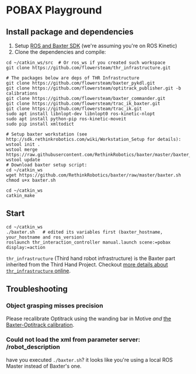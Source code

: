 # POBAX Playground
## Install package and dependencies

1. Setup [ROS and Baxter SDK](http://sdk.rethinkrobotics.com/wiki/Workstation_Setup) (we're assuming you're on ROS Kinetic)
2. Clone the dependencies and compile:
```
cd ~/catkin_ws/src  # Or ros_ws if you created such workspace
git clone https://github.com/flowersteam/thr_infrastructure.git

# The packages below are deps of THR Infrastructure
git clone https://github.com/flowersteam/baxter_pykdl.git
git clone https://github.com/flowersteam/optitrack_publisher.git -b calibrations
git clone https://github.com/flowersteam/baxter_commander.git
git clone https://github.com/flowersteam/trac_ik_baxter.git
git clone https://github.com/flowersteam/trac_ik.git
sudo apt install libnlopt-dev libnlopt0 ros-kinetic-nlopt
sudo apt install python-pip ros-kinetic-moveit
sudo pip install xmltodict

# Setup baxter workstation (see http://sdk.rethinkrobotics.com/wiki/Workstation_Setup for details):
wstool init .
wstool merge https://raw.githubusercontent.com/RethinkRobotics/baxter/master/baxter_sdk.rosinstall
wstool update
# Download baxter setup script:
cd ~/catkin_ws
wget https://github.com/RethinkRobotics/baxter/raw/master/baxter.sh
chmod u+x baxter.sh

cd ~/catkin_ws
catkin_make
```

## Start
```
cd ~/catkin_ws
./baxter.sh   # edited its variables first (baxter_hostname, your_hostname and ros_version)
roslaunch thr_interaction_controller manual.launch scene:=pobax display:=action
```

`thr_infrastructure` (Third hand robot infrastructure) is the Baxter part inherited from the Third Hand Project.
Checkout [more details about `thr_infrastructure` online](https://github.com/flowersteam/thr_infrastructure#third-hand-robot-infrastructure).

## Troubleshooting
### Object grasping misses precision
Please recalibrate Optitrack using the wanding bar in Motive *and* [the Baxter-Optitrack calibration](https://github.com/baxter-flowers/optitrack_publisher#calibrate).

### Could not load the xml from parameter server: /robot_description
have you executed `./baxter.sh`? it looks like you're using a local ROS Master instead of Baxter's one.
